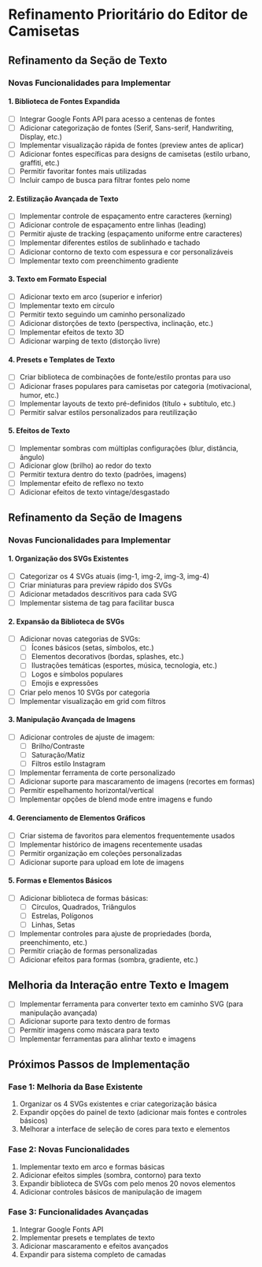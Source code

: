 # Refinamento Prioritário do Editor de Camisetas

## Refinamento da Seção de Texto

### Novas Funcionalidades para Implementar

#### 1. Biblioteca de Fontes Expandida
- [ ] Integrar Google Fonts API para acesso a centenas de fontes
- [ ] Adicionar categorização de fontes (Serif, Sans-serif, Handwriting, Display, etc.)
- [ ] Implementar visualização rápida de fontes (preview antes de aplicar)
- [ ] Adicionar fontes específicas para designs de camisetas (estilo urbano, graffiti, etc.)
- [ ] Permitir favoritar fontes mais utilizadas
- [ ] Incluir campo de busca para filtrar fontes pelo nome

#### 2. Estilização Avançada de Texto
- [ ] Implementar controle de espaçamento entre caracteres (kerning)
- [ ] Adicionar controle de espaçamento entre linhas (leading)
- [ ] Permitir ajuste de tracking (espaçamento uniforme entre caracteres)
- [ ] Implementar diferentes estilos de sublinhado e tachado
- [ ] Adicionar contorno de texto com espessura e cor personalizáveis
- [ ] Implementar texto com preenchimento gradiente

#### 3. Texto em Formato Especial
- [ ] Adicionar texto em arco (superior e inferior)
- [ ] Implementar texto em círculo
- [ ] Permitir texto seguindo um caminho personalizado
- [ ] Adicionar distorções de texto (perspectiva, inclinação, etc.)
- [ ] Implementar efeitos de texto 3D
- [ ] Adicionar warping de texto (distorção livre)

#### 4. Presets e Templates de Texto
- [ ] Criar biblioteca de combinações de fonte/estilo prontas para uso
- [ ] Adicionar frases populares para camisetas por categoria (motivacional, humor, etc.)
- [ ] Implementar layouts de texto pré-definidos (título + subtítulo, etc.)
- [ ] Permitir salvar estilos personalizados para reutilização

#### 5. Efeitos de Texto
- [ ] Implementar sombras com múltiplas configurações (blur, distância, ângulo)
- [ ] Adicionar glow (brilho) ao redor do texto
- [ ] Permitir textura dentro do texto (padrões, imagens)
- [ ] Implementar efeito de reflexo no texto
- [ ] Adicionar efeitos de texto vintage/desgastado

## Refinamento da Seção de Imagens

### Novas Funcionalidades para Implementar

#### 1. Organização dos SVGs Existentes
- [ ] Categorizar os 4 SVGs atuais (img-1, img-2, img-3, img-4)
- [ ] Criar miniaturas para preview rápido dos SVGs
- [ ] Adicionar metadados descritivos para cada SVG
- [ ] Implementar sistema de tag para facilitar busca

#### 2. Expansão da Biblioteca de SVGs
- [ ] Adicionar novas categorias de SVGs:
  - [ ] Ícones básicos (setas, símbolos, etc.)
  - [ ] Elementos decorativos (bordas, splashes, etc.)
  - [ ] Ilustrações temáticas (esportes, música, tecnologia, etc.)
  - [ ] Logos e símbolos populares
  - [ ] Emojis e expressões
- [ ] Criar pelo menos 10 SVGs por categoria
- [ ] Implementar visualização em grid com filtros

#### 3. Manipulação Avançada de Imagens
- [ ] Adicionar controles de ajuste de imagem:
  - [ ] Brilho/Contraste
  - [ ] Saturação/Matiz
  - [ ] Filtros estilo Instagram
- [ ] Implementar ferramenta de corte personalizado
- [ ] Adicionar suporte para mascaramento de imagens (recortes em formas)
- [ ] Permitir espelhamento horizontal/vertical
- [ ] Implementar opções de blend mode entre imagens e fundo

#### 4. Gerenciamento de Elementos Gráficos
- [ ] Criar sistema de favoritos para elementos frequentemente usados
- [ ] Implementar histórico de imagens recentemente usadas
- [ ] Permitir organização em coleções personalizadas
- [ ] Adicionar suporte para upload em lote de imagens

#### 5. Formas e Elementos Básicos
- [ ] Adicionar biblioteca de formas básicas:
  - [ ] Círculos, Quadrados, Triângulos
  - [ ] Estrelas, Polígonos
  - [ ] Linhas, Setas
- [ ] Implementar controles para ajuste de propriedades (borda, preenchimento, etc.)
- [ ] Permitir criação de formas personalizadas
- [ ] Adicionar efeitos para formas (sombra, gradiente, etc.)

## Melhoria da Interação entre Texto e Imagem

- [ ] Implementar ferramenta para converter texto em caminho SVG (para manipulação avançada)
- [ ] Adicionar suporte para texto dentro de formas
- [ ] Permitir imagens como máscara para texto
- [ ] Implementar ferramentas para alinhar texto e imagens

## Próximos Passos de Implementação

### Fase 1: Melhoria da Base Existente
1. Organizar os 4 SVGs existentes e criar categorização básica
2. Expandir opções do painel de texto (adicionar mais fontes e controles básicos)
3. Melhorar a interface de seleção de cores para texto e elementos

### Fase 2: Novas Funcionalidades
1. Implementar texto em arco e formas básicas
2. Adicionar efeitos simples (sombra, contorno) para texto
3. Expandir biblioteca de SVGs com pelo menos 20 novos elementos
4. Adicionar controles básicos de manipulação de imagem

### Fase 3: Funcionalidades Avançadas
1. Integrar Google Fonts API
2. Implementar presets e templates de texto
3. Adicionar mascaramento e efeitos avançados
4. Expandir para sistema completo de camadas 